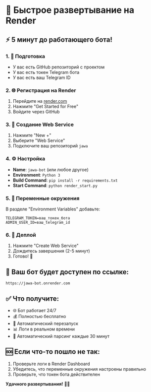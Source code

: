 # 🚀 Быстрое развертывание на Render

## ⚡ 5 минут до работающего бота!

### 1. 📝 Подготовка
- У вас есть GitHub репозиторий с проектом
- У вас есть токен Telegram бота
- У вас есть ваш Telegram ID

### 2. 🌐 Регистрация на Render
1. Перейдите на [render.com](https://render.com)
2. Нажмите "Get Started for Free"
3. Войдите через GitHub

### 3. 🚀 Создание Web Service
1. Нажмите "New +"
2. Выберите "Web Service"
3. Подключите ваш репозиторий `jawa`

### 4. ⚙️ Настройка
- **Name**: `jawa-bot` (или любое другое)
- **Environment**: `Python 3`
- **Build Command**: `pip install -r requirements.txt`
- **Start Command**: `python render_start.py`

### 5. 🔑 Переменные окружения
В разделе "Environment Variables" добавьте:
```
TELEGRAM_TOKEN=ваш_токен_бота
ADMIN_USER_ID=ваш_telegram_id
```

### 6. 🎯 Деплой
1. Нажмите "Create Web Service"
2. Дождитесь завершения (2-5 минут)
3. Готово! 🎉

## 🔗 Ваш бот будет доступен по ссылке:
`https://jawa-bot.onrender.com`

## ✅ Что получите:
- 🌐 Бот работает 24/7
- 💰 Полностью бесплатно
- 🔄 Автоматический перезапуск
- 📊 Логи в реальном времени
- 🚀 Автоматический парсинг каждые 30 минут

## 🆘 Если что-то пошло не так:
1. Проверьте логи в Render Dashboard
2. Убедитесь, что переменные окружения настроены правильно
3. Проверьте, что токен бота действителен

**Удачного развертывания!** 🚀✨
